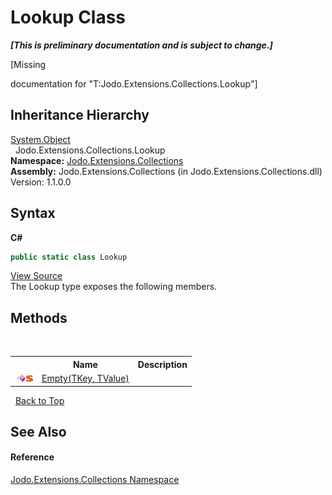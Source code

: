 # Lookup Class
 _**\[This is preliminary documentation and is subject to change.\]**_

\[Missing <summary> documentation for "T:Jodo.Extensions.Collections.Lookup"\]


## Inheritance Hierarchy
<a href="https://docs.microsoft.com/dotnet/api/system.object" target="_blank" rel="noopener noreferrer">System.Object</a><br />&nbsp;&nbsp;Jodo.Extensions.Collections.Lookup<br />
**Namespace:**&nbsp;<a href="N_Jodo_Extensions_Collections">Jodo.Extensions.Collections</a><br />**Assembly:**&nbsp;Jodo.Extensions.Collections (in Jodo.Extensions.Collections.dll) Version: 1.1.0.0

## Syntax

**C#**<br />
``` C#
public static class Lookup
```

<a href="https://github.com/JosephJShort/Jodo.Extensions/blob/main/src/Jodo.Extensions.Collections/Lookup.cs" rel="noopener noreferrer" title="View the source code">View Source</a><br />
The Lookup type exposes the following members.


## Methods
&nbsp;<table><tr><th></th><th>Name</th><th>Description</th></tr><tr><td>![Public method](media/pubmethod.gif "Public method")![Static member](media/static.gif "Static member")</td><td><a href="M_Jodo_Extensions_Collections_Lookup_Empty__2">Empty(TKey, TValue)</a></td><td /></tr></table>&nbsp;
<a href="#lookup-class">Back to Top</a>

## See Also


#### Reference
<a href="N_Jodo_Extensions_Collections">Jodo.Extensions.Collections Namespace</a><br />
